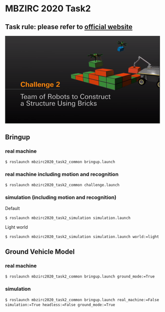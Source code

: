 # MBZIRC 2020 Task2
## Task rule: please refer to [official website](https://www.mbzirc.com/challenge/2020)

![task2](../images/task2.png)

## Bringup

### real machine
```
$ roslaunch mbzirc2020_task2_common bringup.launch
```

### real machine including motion and recognition
```
$ roslaunch mbzirc2020_task2_common challenge.launch
```

### simulation (including motion and recognition)
Default
```
$ roslaunch mbzirc2020_task2_simulation simulation.launch
```

Light world
```
$ roslaunch mbzirc2020_task2_simulation simulation.launch world:=light
```


## Ground Vehicle Model

### real machine
```
$ roslaunch mbzirc2020_task2_common bringup.launch ground_mode:=True
```

### simulation
```
$ roslaunch mbzirc2020_task2_common bringup.launch real_machine:=False simulation:=True headless:=False ground_mode:=True
```
